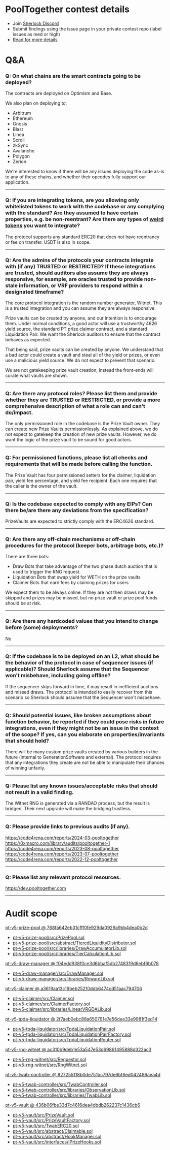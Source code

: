 
# PoolTogether contest details

- Join [Sherlock Discord](https://discord.gg/MABEWyASkp)
- Submit findings using the issue page in your private contest repo (label issues as med or high)
- [Read for more details](https://docs.sherlock.xyz/audits/watsons)

# Q&A

### Q: On what chains are the smart contracts going to be deployed?
The contracts are deployed on Optimism and Base.

We also plan on deploying to:

- Arbitrum
- Ethereum
- Gnosis
- Blast
- Linea
- Scroll
- zkSync
- Avalanche
- Polygon
- Zerion

We're interested to know if there will be any issues deploying the code as-is to any of these chains, and whether their opcodes fully support our application.
___

### Q: If you are integrating tokens, are you allowing only whitelisted tokens to work with the codebase or any complying with the standard? Are they assumed to have certain properties, e.g. be non-reentrant? Are there any types of <a href="https://github.com/d-xo/weird-erc20" target="_blank" rel="noopener noreferrer">weird tokens</a> you want to integrate?
The protocol supports any standard ERC20 that does not have reentrancy or fee on transfer. USDT is also in scope.
___

### Q: Are the admins of the protocols your contracts integrate with (if any) TRUSTED or RESTRICTED? If these integrations are trusted, should auditors also assume they are always responsive, for example, are oracles trusted to provide non-stale information, or VRF providers to respond within a designated timeframe?
The core protocol integration is the random number generator, Witnet. This is a trusted integration and you can assume they are always responsive.

Prize vaults can be created by anyone, and our intention is to encourage them. Under normal conditions, a good actor will use a trustworthy 4626 yield source, the standard PT prize claimer contract, and a standard Liquidation Pair. We want the Sherlock auditors to ensure that the contract behaves as expected.

That being said, prize vaults can be created by anyone. We understand that a bad actor could create a vault and steal all of the yield or prizes, or even use a malicious yield source. We do not expect to prevent that scenario.

We are not gatekeeping prize vault creation; instead the front-ends will curate what vaults are shown.
___

### Q: Are there any protocol roles? Please list them and provide whether they are TRUSTED or RESTRICTED, or provide a more comprehensive description of what a role can and can't do/impact.
The only permissioned role in the codebase is the Prize Vault owner. They can create new Prize Vaults permissionlessly. As explained above, we do not expect to gatekeep the creation of new prize vaults. However, we do want the logic of the prize vault to be sound for good actors.
___

### Q: For permissioned functions, please list all checks and requirements that will be made before calling the function.
The Prize Vault has four permissioned setters for the claimer, liquidation pair, yield fee percentage, and yield fee recipient.  Each one requires that the caller is the owner of the vault.
___

### Q: Is the codebase expected to comply with any EIPs? Can there be/are there any deviations from the specification?
PrizeVaults are expected to strictly comply with the ERC4626 standard.
___

### Q: Are there any off-chain mechanisms or off-chain procedures for the protocol (keeper bots, arbitrage bots, etc.)?
There are three bots:

- Draw Bots that take advantage of the two phase dutch auction that is used to trigger the RNG request.
- Liquidation Bots that swap yield for WETH on the prize vaults
- Claimer Bots that earn fees by claiming prizes for users

We expect them to be always online.  If they are not then draws may be skipped and prizes may be missed, but no prize vault or prize pool funds should be at risk.

___

### Q: Are there any hardcoded values that you intend to change before (some) deployments?
No
___

### Q: If the codebase is to be deployed on an L2, what should be the behavior of the protocol in case of sequencer issues (if applicable)? Should Sherlock assume that the Sequencer won't misbehave, including going offline?
If the sequencer skips forward in time, it may result in inefficient auctions and missed draws.  The protocol is intended to easily recover from this scenario so Sherlock should assume that the Sequencer won't misbehave.
___

### Q: Should potential issues, like broken assumptions about function behavior, be reported if they could pose risks in future integrations, even if they might not be an issue in the context of the scope? If yes, can you elaborate on properties/invariants that should hold?
There will be many custom prize vaults created by various builders in the future (internal to GenerationSoftware and external). The protocol requires that any integrations they create are not be able to manipulate their chances of winning unfairly.
___

### Q: Please list any known issues/acceptable risks that should not result in a valid finding.
The Witnet RNG is generated via a RANDAO process, but the result is bridged.  Their next upgrade will make the bridging trustless.
___

### Q: Please provide links to previous audits (if any).
https://code4rena.com/reports/2024-03-pooltogether
https://0xmacro.com/library/audits/pooltogether-1
https://code4rena.com/reports/2023-08-pooltogether
https://code4rena.com/reports/2023-07-pooltogether
https://code4rena.com/reports/2022-12-pooltogether
___

### Q: Please list any relevant protocol resources.
https://dev.pooltogether.com
___



# Audit scope


[pt-v5-prize-pool @ 768fa642eb31cfff0fe929da0929a9bb4dea0b2d](https://github.com/GenerationSoftware/pt-v5-prize-pool/tree/768fa642eb31cfff0fe929da0929a9bb4dea0b2d)
- [pt-v5-prize-pool/src/PrizePool.sol](pt-v5-prize-pool/src/PrizePool.sol)
- [pt-v5-prize-pool/src/abstract/TieredLiquidityDistributor.sol](pt-v5-prize-pool/src/abstract/TieredLiquidityDistributor.sol)
- [pt-v5-prize-pool/src/libraries/DrawAccumulatorLib.sol](pt-v5-prize-pool/src/libraries/DrawAccumulatorLib.sol)
- [pt-v5-prize-pool/src/libraries/TierCalculationLib.sol](pt-v5-prize-pool/src/libraries/TierCalculationLib.sol)

[pt-v5-draw-manager @ f04edd938f0ce3d6bbaf5db2748319d6ebf6b078](https://github.com/GenerationSoftware/pt-v5-draw-manager/tree/f04edd938f0ce3d6bbaf5db2748319d6ebf6b078)
- [pt-v5-draw-manager/src/DrawManager.sol](pt-v5-draw-manager/src/DrawManager.sol)
- [pt-v5-draw-manager/src/libraries/RewardLib.sol](pt-v5-draw-manager/src/libraries/RewardLib.sol)

[pt-v5-claimer @ a3619aa13c19beb25210ddb6474cd51aac794706](https://github.com/GenerationSoftware/pt-v5-claimer/tree/a3619aa13c19beb25210ddb6474cd51aac794706)
- [pt-v5-claimer/src/Claimer.sol](pt-v5-claimer/src/Claimer.sol)
- [pt-v5-claimer/src/ClaimerFactory.sol](pt-v5-claimer/src/ClaimerFactory.sol)
- [pt-v5-claimer/src/libraries/LinearVRGDALib.sol](pt-v5-claimer/src/libraries/LinearVRGDALib.sol)

[pt-v5-tpda-liquidator @ 2f7aeb0ebc88a650791e7e56dee33e9981f3ed14](https://github.com/GenerationSoftware/pt-v5-tpda-liquidator/tree/2f7aeb0ebc88a650791e7e56dee33e9981f3ed14)
- [pt-v5-tpda-liquidator/src/TpdaLiquidationPair.sol](pt-v5-tpda-liquidator/src/TpdaLiquidationPair.sol)
- [pt-v5-tpda-liquidator/src/TpdaLiquidationPairFactory.sol](pt-v5-tpda-liquidator/src/TpdaLiquidationPairFactory.sol)
- [pt-v5-tpda-liquidator/src/TpdaLiquidationRouter.sol](pt-v5-tpda-liquidator/src/TpdaLiquidationRouter.sol)

[pt-v5-rng-witnet @ ac310b9deb1e53a547e53d69861495888d322ac3](https://github.com/GenerationSoftware/pt-v5-rng-witnet/tree/ac310b9deb1e53a547e53d69861495888d322ac3)
- [pt-v5-rng-witnet/src/Requestor.sol](pt-v5-rng-witnet/src/Requestor.sol)
- [pt-v5-rng-witnet/src/RngWitnet.sol](pt-v5-rng-witnet/src/RngWitnet.sol)

[pt-v5-twab-controller @ 827255118b0de751bc797de6bf6ed042496aea4d](https://github.com/GenerationSoftware/pt-v5-twab-controller/tree/827255118b0de751bc797de6bf6ed042496aea4d)
- [pt-v5-twab-controller/src/TwabController.sol](pt-v5-twab-controller/src/TwabController.sol)
- [pt-v5-twab-controller/src/libraries/ObservationLib.sol](pt-v5-twab-controller/src/libraries/ObservationLib.sol)
- [pt-v5-twab-controller/src/libraries/TwabLib.sol](pt-v5-twab-controller/src/libraries/TwabLib.sol)

[pt-v5-vault @ 436b06fbe33d7c4616dea4dbdb262237c1436cb6](https://github.com/GenerationSoftware/pt-v5-vault/tree/436b06fbe33d7c4616dea4dbdb262237c1436cb6)
- [pt-v5-vault/src/PrizeVault.sol](pt-v5-vault/src/PrizeVault.sol)
- [pt-v5-vault/src/PrizeVaultFactory.sol](pt-v5-vault/src/PrizeVaultFactory.sol)
- [pt-v5-vault/src/TwabERC20.sol](pt-v5-vault/src/TwabERC20.sol)
- [pt-v5-vault/src/abstract/Claimable.sol](pt-v5-vault/src/abstract/Claimable.sol)
- [pt-v5-vault/src/abstract/HookManager.sol](pt-v5-vault/src/abstract/HookManager.sol)
- [pt-v5-vault/src/interfaces/IPrizeHooks.sol](pt-v5-vault/src/interfaces/IPrizeHooks.sol)
